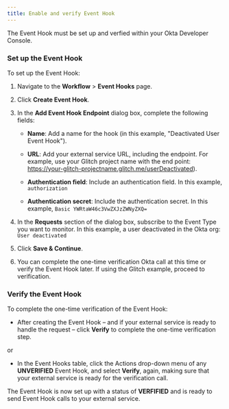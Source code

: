 ```yaml
---
title: Enable and verify Event Hook
---
```

The Event Hook must be set up and verfied within your Okta Developer Console.

### Set up the Event Hook
To set up the Event Hook:

1. Navigate to the **Workflow** > **Event Hooks** page.

2. Click **Create Event Hook**.

3. In the **Add Event Hook Endpoint** dialog box, complete the following fields:

    - **Name**: Add a name for the hook (in this example, "Deactivated User Event Hook").

    - **URL**: Add your external service URL, including the endpoint. For example, use your Glitch project name with the end point: https://your-glitch-projectname.glitch.me/userDeactivated).

    - **Authentication field**: Include an authentication field. In this example, `authorization`

    - **Authentication secret**: Include the authentication secret. In this example, `Basic YWRtaW46c3VwZXJzZWNyZXQ=`

4. In the **Requests** section of the dialog box, subscribe to the Event Type you want to monitor. In this example, a user deactivated in the Okta org: `User deactivated`

5. Click **Save & Continue**.

6. You can complete the one-time verification Okta call at this time or verify the Event Hook later. If using the Glitch example, proceed to verification.

### Verify the Event Hook
To complete the one-time verification of the Event Hook:

- After creating the Event Hook &ndash; and if your external service is ready to handle the request &ndash; click **Verify** to complete the one-time verification step.

or

- In the Event Hooks table, click the Actions drop-down menu of any **UNVERIFIED** Event Hook, and select **Verify**, again, making sure that your external service is ready for the verification call.

The Event Hook is now set up with a status of **VERFIFIED** and is ready to send Event Hook calls to your external service.

<NextSectionLink/>